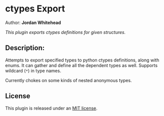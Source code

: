 # ctypes Export
Author: **Jordan Whitehead**

_This plugin exports ctypes definitions for given structures._

## Description:
Attempts to export specified types to python ctypes definitions, along with enums. It can gather and define all the dependent types as well.
Supports wildcard (`*`) in type names.

Currently chokes on some kinds of nested anonymous types.

## License

This plugin is released under an [MIT license](./LICENSE).
